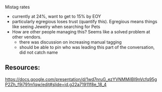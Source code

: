 Mistag rates

* currently at 24%, want to get to 15% by EOY
* particularly egregious loses trust (quantify this). Egregious means things like seeing Jewelry when searching for Pets
* How are other people managing this? Seems like a solved problem at other vendors.
   - there was discussion on increasing manual tagging
   - should be able to pin who was leading this part of the conversation, did not catch name

## Resources:
https://docs.google.com/presentation/d/1wd7nruG_ezYVNMMilBI9nVcfq95gP2Zh_f9j791m1qw/edit#slide=id.g22a71911f8e_18_4
